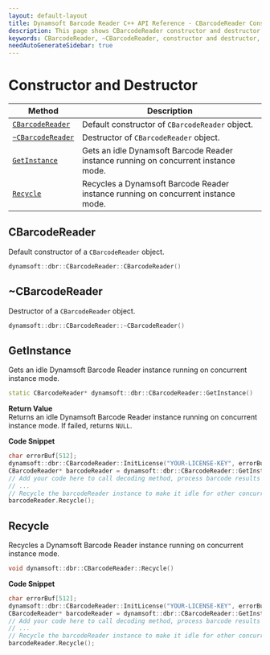 ```yaml
---
layout: default-layout
title: Dynamsoft Barcode Reader C++ API Reference - CBarcodeReader Constructor and Destructor
description: This page shows CBarcodeReader constructor and destructor of Dynamsoft Barcode Reader for C++ Language.
keywords: CBarcodeReader, ~CBarcodeReader, constructor and destructor, api reference, c++
needAutoGenerateSidebar: true
---
```


# Constructor and Destructor

  | Method               | Description |
  |----------------------|-------------|
  | [`CBarcodeReader`](#cbarcodereader) | Default constructor of `CBarcodeReader` object.|
  | [`~CBarcodeReader`](#~cbarcodereader) | Destructor of `CBarcodeReader` object.|
  | [`GetInstance`](#getinstance) | Gets an idle Dynamsoft Barcode Reader instance running on concurrent instance mode. |
  | [`Recycle`](#recycle) | Recycles a Dynamsoft Barcode Reader instance running on concurrent instance mode. |

## CBarcodeReader

Default constructor of a `CBarcodeReader` object.

```cpp
dynamsoft::dbr::CBarcodeReader::CBarcodeReader()
```



## ~CBarcodeReader

Destructor of a `CBarcodeReader` object.

```cpp
dynamsoft::dbr::CBarcodeReader::~CBarcodeReader()
```

## GetInstance

Gets an idle Dynamsoft Barcode Reader instance running on concurrent instance mode.

```cpp
static CBarcodeReader* dynamsoft::dbr::CBarcodeReader::GetInstance()
```

**Return Value**  
Returns an idle Dynamsoft Barcode Reader instance running on concurrent instance mode. If failed, returns `NULL`.

**Code Snippet**  

```cpp
char errorBuf[512];
dynamsoft::dbr::CBarcodeReader::InitLicense("YOUR-LICENSE-KEY", errorBuf, 512);
CBarcodeReader* barcodeReader = dynamsoft::dbr::CBarcodeReader::GetInstance();
// Add your code here to call decoding method, process barcode results and so on
// ...
// Recycle the barcodeReader instance to make it idle for other concurrent tasks
barcodeReader.Recycle();
```

## Recycle

Recycles a Dynamsoft Barcode Reader instance running on concurrent instance mode.

```cpp
void dynamsoft::dbr::CBarcodeReader::Recycle()
```

**Code Snippet**  

```cpp
char errorBuf[512];
dynamsoft::dbr::CBarcodeReader::InitLicense("YOUR-LICENSE-KEY", errorBuf, 512);
CBarcodeReader* barcodeReader = dynamsoft::dbr::CBarcodeReader::GetInstance();
// Add your code here to call decoding method, process barcode results and so on
// ...
// Recycle the barcodeReader instance to make it idle for other concurrent tasks
barcodeReader.Recycle();
```
